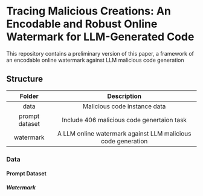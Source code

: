 # Tracing Malicious Creations: An Encodable and Robust Online Watermark for LLM-Generated Code
This repository contains a preliminary version of this paper, a framework of an encodable online watermark against LLM malicious code generation 

## Structure
|         **Folder**         |                        **Description**                        |
|:--------------------------:|:-------------------------------------------------------:|
|            data            |             Malicious code instance data                |
|       prompt dataset       |        Include 406 malicious code genertaion task       |
|         watermark          | A LLM online watermark against LLM malicious code generation  |

### Data

#### Prompt Dataset

##### Watermark
